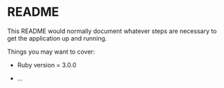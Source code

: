 # README

This README would normally document whatever steps are necessary to get the
application up and running.

Things you may want to cover:

* Ruby version = 3.0.0

* ...
